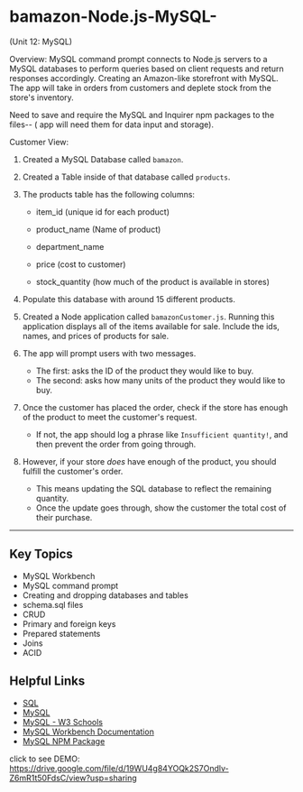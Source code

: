 # bamazon-Node.js-MySQL-
(Unit 12: MySQL)

Overview:
 MySQL command prompt connects to Node.js servers to a MySQL databases to perform queries based on client requests and return responses accordingly. Creating an Amazon-like storefront with  MySQL. The app will take in orders from customers and deplete stock from the store's inventory. 

Need to save and require the MySQL and Inquirer npm packages to the files--
( app will need them for data input and storage).


Customer View:

1. Created a MySQL Database called `bamazon`.

2. Created a Table inside of that database called `products`.

3. The products table has the following columns:

   * item_id (unique id for each product)

   * product_name (Name of product)

   * department_name

   * price (cost to customer)

   * stock_quantity (how much of the product is available in stores)

4. Populate this database with around 15 different products.

5. Created a Node application called `bamazonCustomer.js`. Running this application displays all of the items available for sale. Include the ids, names, and prices of products for sale.

6. The app will prompt users with two messages.

   * The first: asks the ID of the product they would like to buy.
   * The second: asks how many units of the product they would like to buy.

7. Once the customer has placed the order,  check if the store has enough of the product to meet the customer's request.

   * If not, the app should log a phrase like `Insufficient quantity!`, and then prevent the order from going through.

8. However, if your store _does_ have enough of the product, you should fulfill the customer's order.
   * This means updating the SQL database to reflect the remaining quantity.
   * Once the update goes through, show the customer the total cost of their purchase.

- - -
## Key Topics
* MySQL Workbench
* MySQL command prompt
* Creating and dropping databases and tables
* schema.sql files
* CRUD
* Primary and foreign keys
* Prepared statements
* Joins
* ACID



## Helpful Links
* [SQL](https://en.wikipedia.org/wiki/SQL)
* [MySQL](https://en.wikipedia.org/wiki/MySQL)
* [MySQL - W3 Schools](http://www.w3schools.com/sql/)
* [MySQL Workbench Documentation](http://dev.mysql.com/doc/workbench/en/)
* [MySQL NPM Package](https://www.npmjs.com/package/mysql)

click to see DEMO: https://drive.google.com/file/d/19WU4g84YOQk2S7Ondlv-Z6mR1t50FdsC/view?usp=sharing
